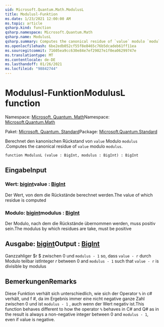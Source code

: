 ```yaml
---
uid: Microsoft.Quantum.Math.ModulusL
title: Modulusl-Funktion
ms.date: 1/23/2021 12:00:00 AM
ms.topic: article
qsharp.kind: function
qsharp.namespace: Microsoft.Quantum.Math
qsharp.name: ModulusL
qsharp.summary: Computes the canonical residue of `value` modulo `modulus`.
ms.openlocfilehash: 6be2edb052cf55f8e8465c76b5dcadeb61ff11ea
ms.sourcegitcommit: 71605ea9cc630e84e7ef29027e1f0ea06299747e
ms.translationtype: MT
ms.contentlocale: de-DE
ms.lasthandoff: 01/26/2021
ms.locfileid: "98842744"
---
```

# <a name="modulusl-function"></a><span data-ttu-id="ca46f-102">Modulusl-Funktion</span><span class="sxs-lookup"><span data-stu-id="ca46f-102">ModulusL function</span></span>

<span data-ttu-id="ca46f-103">Namespace: [Microsoft. Quantum. Math](xref:Microsoft.Quantum.Math)</span><span class="sxs-lookup"><span data-stu-id="ca46f-103">Namespace: [Microsoft.Quantum.Math](xref:Microsoft.Quantum.Math)</span></span>

<span data-ttu-id="ca46f-104">Paket: [Microsoft. Quantum. Standard](https://nuget.org/packages/Microsoft.Quantum.Standard)</span><span class="sxs-lookup"><span data-stu-id="ca46f-104">Package: [Microsoft.Quantum.Standard](https://nuget.org/packages/Microsoft.Quantum.Standard)</span></span>


<span data-ttu-id="ca46f-105">Berechnet den kanonischen Rückstand von `value` Modulo `modulus` .</span><span class="sxs-lookup"><span data-stu-id="ca46f-105">Computes the canonical residue of `value` modulo `modulus`.</span></span>

```qsharp
function ModulusL (value : BigInt, modulus : BigInt) : BigInt
```


## <a name="input"></a><span data-ttu-id="ca46f-106">Eingabe</span><span class="sxs-lookup"><span data-stu-id="ca46f-106">Input</span></span>

### <a name="value--bigint"></a><span data-ttu-id="ca46f-107">Wert: [bigint](xref:microsoft.quantum.lang-ref.bigint)</span><span class="sxs-lookup"><span data-stu-id="ca46f-107">value : [BigInt](xref:microsoft.quantum.lang-ref.bigint)</span></span>

<span data-ttu-id="ca46f-108">Der Wert, von dem die Rückstände berechnet werden.</span><span class="sxs-lookup"><span data-stu-id="ca46f-108">The value of which residue is computed</span></span>


### <a name="modulus--bigint"></a><span data-ttu-id="ca46f-109">Modulo: [bigint](xref:microsoft.quantum.lang-ref.bigint)</span><span class="sxs-lookup"><span data-stu-id="ca46f-109">modulus : [BigInt](xref:microsoft.quantum.lang-ref.bigint)</span></span>

<span data-ttu-id="ca46f-110">Der Modulo, nach dem die Rückstände übernommen werden, muss positiv sein.</span><span class="sxs-lookup"><span data-stu-id="ca46f-110">The modulus by which residues are take, must be positive</span></span>



## <a name="output--bigint"></a><span data-ttu-id="ca46f-111">Ausgabe: [bigint](xref:microsoft.quantum.lang-ref.bigint)</span><span class="sxs-lookup"><span data-stu-id="ca46f-111">Output : [BigInt](xref:microsoft.quantum.lang-ref.bigint)</span></span>

<span data-ttu-id="ca46f-112">Ganzzahliger $r $ zwischen 0 und `modulus - 1` so, dass `value - r` durch Modulo teilbar ist</span><span class="sxs-lookup"><span data-stu-id="ca46f-112">Integer $r$ between 0 and `modulus - 1` such that `value - r` is divisible by modulus</span></span>

## <a name="remarks"></a><span data-ttu-id="ca46f-113">Bemerkungen</span><span class="sxs-lookup"><span data-stu-id="ca46f-113">Remarks</span></span>

<span data-ttu-id="ca46f-114">Diese Funktion verhält sich unterschiedlich, wie sich der Operator `%` in c# verhält, und f #, da im Ergebnis immer eine nicht negative ganze Zahl zwischen 0 und ist `modulus - 1` , auch wenn der Wert negativ ist.</span><span class="sxs-lookup"><span data-stu-id="ca46f-114">This function behaves different to how the operator `%` behaves in C# and Q# as in the result is always a non-negative integer between 0 and `modulus - 1`, even if value is negative.</span></span>
